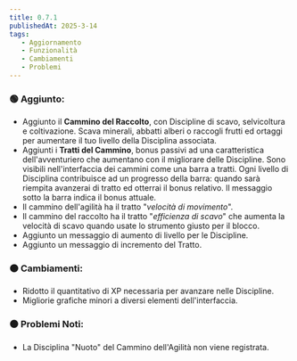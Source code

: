 ```yaml
---
title: 0.7.1
publishedAt: 2025-3-14
tags:
   - Aggiornamento
   - Funzionalità
   - Cambiamenti
   - Problemi
---
```


### 🟢 Aggiunto:
- Aggiunto il **Cammino del Raccolto**, con Discipline di scavo, selvicoltura e coltivazione. Scava minerali, abbatti alberi o raccogli frutti ed ortaggi per aumentare il tuo livello della Disciplina associata.
- Aggiunti i **Tratti del Cammino**, bonus passivi ad una caratteristica dell'avventuriero che aumentano con il migliorare delle Discipline. Sono visibili nell'interfaccia dei cammini come una barra a tratti. Ogni livello di Disciplina contribuisce ad un progresso della barra: quando sarà riempita avanzerai di tratto ed otterrai il bonus relativo. Il messaggio sotto la barra indica il bonus attuale.
- Il cammino dell'agilità ha il tratto "_velocità di movimento_".
- Il cammino del raccolto ha il tratto "_efficienza di scavo_" che aumenta la velocità di scavo quando usate lo strumento giusto per il blocco.
- Aggiunto un messaggio di aumento di livello per le Discipline.
- Aggiunto un messaggio di incremento del Tratto.

### 🟠 Cambiamenti:
- Ridotto il quantitativo di XP necessaria per avanzare nelle Discipline.
- Migliorie grafiche minori a diversi elementi dell'interfaccia.

### ⚫ Problemi Noti:
- La Disciplina "Nuoto" del Cammino dell'Agilità non viene registrata.